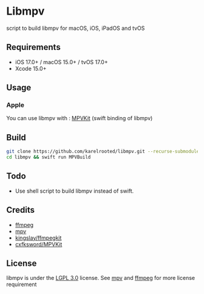 # Libmpv

script to build libmpv for macOS, iOS, iPadOS and tvOS

## Requirements

- iOS 17.0+ / macOS 15.0+ / tvOS 17.0+
- Xcode 15.0+

## Usage

### Apple
You can use libmpv with : [MPVKit](https://github.com/karelrooted/MPVKit.git) (swift binding of libmpv)

## Build

```bash
git clone https://github.com/karelrooted/libmpv.git --recurse-submodules --shallow-submodules
cd libmpv && swift run MPVBuild
```

## Todo
* Use shell script to build libmpv instead of swift.

## Credits

- [ffmpeg](https://ffmpeg.org)
- [mpv](https://mpv.io)
- [kingslay/ffmpegkit](https://github.com/kingslay/ffmpegkit)
- [cxfksword/MPVKit](https://github.com/cxfksword/MPVKit)

## License
libmpv is under the [LGPL 3.0](https://www.gnu.org/licenses/lgpl-3.0.en.html) license. See [mpv](https://mpv.io) and [ffmpeg](https://ffmpeg.org) for more license requirement
